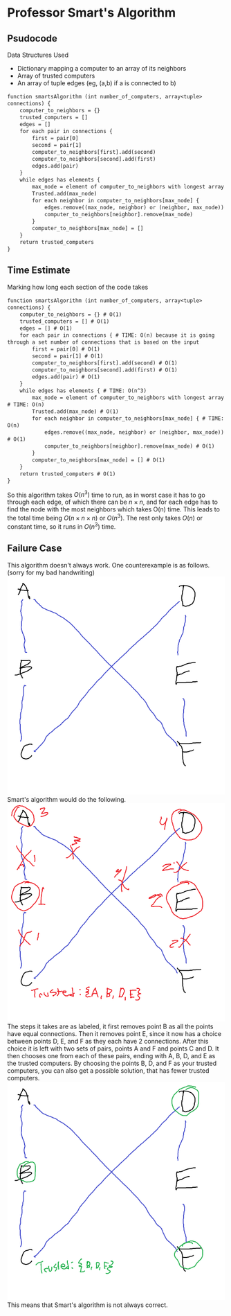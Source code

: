# Professor Smart's Algorithm

## Psudocode
Data Structures Used
* Dictionary mapping a computer to an array of its neighbors
* Array of trusted computers
* An array of tuple edges (eg, (a,b) if a is connected to b)
```text
function smartsAlgorithm (int number_of_computers, array<tuple> connections) {
    computer_to_neighbors = {}
    trusted_computers = []
    edges = []
    for each pair in connections {
        first = pair[0]
        second = pair[1]
        computer_to_neighbors[first].add(second)
        computer_to_neighbors[second].add(first)
        edges.add(pair)
    }
    while edges has elements {
        max_node = element of computer_to_neighbors with longest array
        Trusted.add(max_node)
        for each neighbor in computer_to_neighbors[max_node] {
            edges.remove((max_node, neighbor) or (neighbor, max_node))
            computer_to_neighbors[neighbor].remove(max_node)
        }
        computer_to_neighbors[max_node] = []
    }
    return trusted_computers
}
```

## Time Estimate
Marking how long each section of the code takes
```text
function smartsAlgorithm (int number_of_computers, array<tuple> connections) {
    computer_to_neighbors = {} # O(1)
    trusted_computers = [] # O(1)
    edges = [] # O(1)
    for each pair in connections { # TIME: O(n) because it is going through a set number of connections that is based on the input
        first = pair[0] # O(1)
        second = pair[1] # O(1)
        computer_to_neighbors[first].add(second) # O(1)
        computer_to_neighbors[second].add(first) # O(1)
        edges.add(pair) # O(1)
    }
    while edges has elements { # TIME: O(n^3)
        max_node = element of computer_to_neighbors with longest array # TIME: O(n)
        Trusted.add(max_node) # O(1)
        for each neighbor in computer_to_neighbors[max_node] { # TIME: O(n)
            edges.remove((max_node, neighbor) or (neighbor, max_node)) # O(1)
            computer_to_neighbors[neighbor].remove(max_node) # O(1)
        }
        computer_to_neighbors[max_node] = [] # O(1)
    }
    return trusted_computers # O(1)
}
```
So this algorithm takes $O(n^3)$ time to run, as in worst case it has to go through each edge, of which there can be $n \times n$, and for each edge has to find the node with the most neighbors which takes O(n) time. This leads to the total time being $O(n \times n \times n)$ or $O(n^3)$. The rest only takes $O(n)$ or constant time, so it runs in $O(n^3)$ time.

## Failure Case
This algorithm doesn't always work. One counterexample is as follows. (sorry for my bad handwriting)
![A graph of A, B, C, D, E, and F, connected in a loop](Graph.png)
Smart's algorithm would do the following.
![Smarts Algorithm Solution](GraphSmarts.png)
The steps it takes are as labeled, it first removes point B as all the points have equal connections. Then it removes point E, since it now has a choice between points D, E, and F as they each have 2 connections. After this choice it is left with two sets of pairs, points A and F and points C and D. It then chooses one from each of these pairs, ending with A, B, D, and E as the trusted computers.
By choosing the points B, D, and F as your trusted computers, you can also get a possible solution, that has fewer trusted computers.
![Correct Possible Solution](GraphCorrect.png)
This means that Smart's algorithm is not always correct.